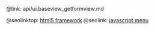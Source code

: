 @link: api/ui.baseview_getformview.md

@seolinktop: [html5 framework](https://webix.com)
@seolink: [javascript menu](https://webix.com/widget/menu/)
